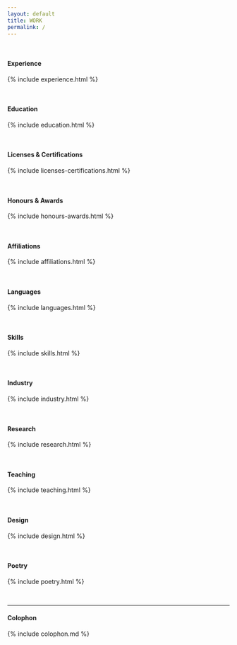 ```yaml
---
layout: default
title: WORK
permalink: /
---
```


<br>

#### Experience

{% include experience.html %}

<br>


#### Education

{% include education.html %}

<br>


#### Licenses & Certifications

{% include licenses-certifications.html %}

<br>



#### Honours & Awards

{% include honours-awards.html %}

<br>


#### Affiliations

{% include affiliations.html %}

<br>


#### Languages

{% include languages.html %}

<br>


#### Skills

{% include skills.html %}

<br>


#### Industry

{% include industry.html %}

<br>


#### Research

{% include research.html %}

<br>


#### Teaching

{% include teaching.html %}

<br>


#### Design

{% include design.html %}

<br>


#### Poetry

{% include poetry.html %}

<br>

<hr>


#### Colophon

{% include colophon.md %}
